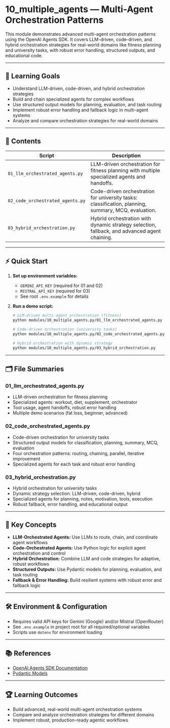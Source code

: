 # 10_multiple_agents — Multi-Agent Orchestration Patterns

This module demonstrates advanced multi-agent orchestration patterns using the OpenAI Agents SDK. It covers LLM-driven, code-driven, and hybrid orchestration strategies for real-world domains like fitness planning and university tasks, with robust error handling, structured outputs, and educational code.

---

## 🚀 Learning Goals

- Understand LLM-driven, code-driven, and hybrid orchestration strategies
- Build and chain specialized agents for complex workflows
- Use structured output models for planning, evaluation, and task routing
- Implement robust error handling and fallback logic in multi-agent systems
- Analyze and compare orchestration strategies for real-world domains

---

## 📂 Contents

| Script                                 | Description                                                                                   |
|----------------------------------------|-----------------------------------------------------------------------------------------------|
| `01_llm_orchestrated_agents.py`        | LLM-driven orchestration for fitness planning with multiple specialized agents and handoffs.   |
| `02_code_orchestrated_agents.py`       | Code-driven orchestration for university tasks: classification, planning, summary, MCQ, evaluation. |
| `03_hybrid_orchestration.py`           | Hybrid orchestration with dynamic strategy selection, fallback, and advanced agent chaining.   |

---

## ⚡ Quick Start

1. **Set up environment variables:**
   - `GEMINI_API_KEY` (required for 01 and 02)
   - `MISTRAL_API_KEY` (required for 03)
   - See root `.env.example` for details

2. **Run a demo script:**
   ```bash
   # LLM-driven multi-agent orchestration (fitness)
   python modules/10_multiple_agents.py/01_llm_orchestrated_agents.py

   # Code-driven orchestration (university tasks)
   python modules/10_multiple_agents.py/02_code_orchestrated_agents.py

   # Hybrid orchestration with dynamic strategy
   python modules/10_multiple_agents.py/03_hybrid_orchestration.py
   ```

---

## 🗂️ File Summaries

### 01_llm_orchestrated_agents.py
- LLM-driven orchestration for fitness planning
- Specialized agents: workout, diet, supplement, orchestrator
- Tool usage, agent handoffs, robust error handling
- Multiple demo scenarios (fat loss, beginner, advanced)

### 02_code_orchestrated_agents.py
- Code-driven orchestration for university tasks
- Structured output models for classification, planning, summary, MCQ, evaluation
- Four orchestration patterns: routing, chaining, parallel, iterative improvement
- Specialized agents for each task and robust error handling

### 03_hybrid_orchestration.py
- Hybrid orchestration for university tasks
- Dynamic strategy selection: LLM-driven, code-driven, hybrid
- Specialized agents for planning, notes, motivation, tools, execution
- Robust fallback, error handling, and educational output

---

## 🧩 Key Concepts

- **LLM-Orchestrated Agents:** Use LLMs to route, chain, and coordinate agent workflows
- **Code-Orchestrated Agents:** Use Python logic for explicit agent orchestration and control
- **Hybrid Orchestration:** Combine LLM and code strategies for adaptive, robust workflows
- **Structured Outputs:** Use Pydantic models for planning, evaluation, and task routing
- **Fallback & Error Handling:** Build resilient systems with robust error and fallback logic

---

## 🛠️ Environment & Configuration

- Requires valid API keys for Gemini (Google) and/or Mistral (OpenRouter)
- See `.env.example` in project root for all required/optional variables
- Scripts use `dotenv` for environment loading

---

## 📚 References

- [OpenAI Agents SDK Documentation](https://github.com/openai/openai-agents-sdk)
- [Pydantic Models](https://docs.pydantic.dev/)

---

## 🏆 Learning Outcomes

- Build advanced, real-world multi-agent orchestration systems
- Compare and analyze orchestration strategies for different domains
- Implement robust, production-ready agentic workflows
